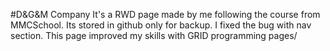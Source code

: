 #D&G&M Company
It's a RWD page made by me following the course from MMCSchool. Its stored in github only for backup. I fixed the bug with nav section. This page improved my skills with GRID programming pages/